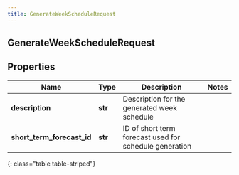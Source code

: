 ```yaml
---
title: GenerateWeekScheduleRequest
---
```

## GenerateWeekScheduleRequest

## Properties

|Name | Type | Description | Notes|
|------------ | ------------- | ------------- | -------------|
| **description** | **str** | Description for the generated week schedule | |
| **short_term_forecast_id** | **str** | ID of short term forecast used for schedule generation | |
{: class="table table-striped"}


